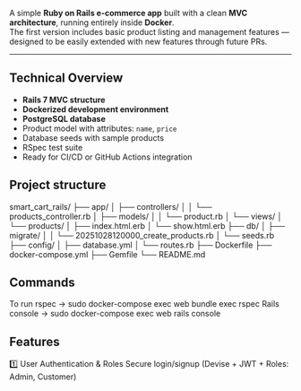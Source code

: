 A simple **Ruby on Rails e-commerce app** built with a clean **MVC architecture**, running entirely inside **Docker**.  
The first version includes basic product listing and management features — designed to be easily extended with new features through future PRs.

---

## Technical Overview

- **Rails 7 MVC structure**
- **Dockerized development environment**
- **PostgreSQL database**
- Product model with attributes: `name`, `price`
- Database seeds with sample products
- RSpec test suite
- Ready for CI/CD or GitHub Actions integration

## Project structure

smart_cart_rails/
├── app/
│ ├── controllers/
│ │ └── products_controller.rb
│ ├── models/
│ │ └── product.rb
│ └── views/
│ └── products/
│ ├── index.html.erb
│ └── show.html.erb
├── db/
│ ├── migrate/
│ │ └── 20251028120000_create_products.rb
│ └── seeds.rb
├── config/
│ ├── database.yml
│ └── routes.rb
├── Dockerfile
├── docker-compose.yml
├── Gemfile
└── README.md

## Commands

To run rspec -> sudo docker-compose exec web bundle exec rspec
Rails console -> sudo docker-compose exec web rails console

## Features

1️⃣ User Authentication & Roles Secure login/signup (Devise + JWT + Roles: Admin, Customer)
